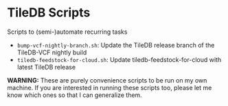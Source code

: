 # TileDB Scripts

Scripts to (semi-)automate recurring tasks

* `bump-vcf-nightly-branch.sh`: Update the TileDB release branch of the
  TileDB-VCF nightly build
* `tiledb-feedstock-for-cloud.sh`: Update tiledb-feedstock-for-cloud with latest
  TileDB release

**WARNING:** These are purely convenience scripts to be run on my own machine.
If you are interested in running these scripts too, please let me know which
ones so that I can generalize them.
